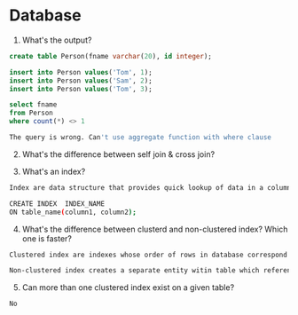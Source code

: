 # Database

1. What's the output?

```sql
create table Person(fname varchar(20), id integer);

insert into Person values('Tom', 1);
insert into Person values('Sam', 2);
insert into Person values('Tom', 3);

select fname
from Person
where count(*) <> 1
```

```bash
The query is wrong. Can't use aggregate function with where clause
```

2. What's the difference between self join & cross join?

3. What's an index?

```bash
Index are data structure that provides quick lookup of data in a column or columns of a table.

CREATE INDEX  INDEX_NAME
ON table_name(column1, column2);

```

4. What's the difference between clusterd and non-clustered index? Which one is faster?

```bash
Clustered index are indexes whose order of rows in database correspond to the order of rows in index. It modifies the way records are stored in the database.

Non-clustered index creates a separate entity witin table which references original table.
```

5. Can more than one clustered index exist on a given table?

```bash
No
```
